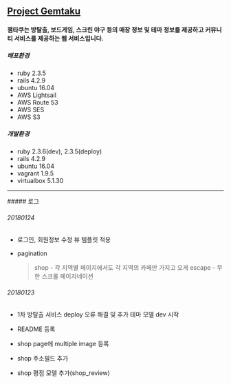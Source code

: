 ## [Project Gemtaku](www.gemtaku.com)

#### 잼타쿠는 방탈출, 보드게임, 스크린 야구 등의 매장 정보 및 테마 정보를 제공하고 커뮤니티 서비스를 제공하는 웹 서비스입니다.

##### 배포환경
- ruby 2.3.5
- rails 4.2.9
- ubuntu 16.04
- AWS Lightsail
- AWS Route 53
- AWS SES
- AWS S3

##### 개발환경
- ruby 2.3.6(dev), 2.3.5(deploy)
- rails 4.2.9
- ubuntu 16.04
- vagrant 1.9.5
- virtualbox 5.1.30

<hr>
##### 로그

<br>

###### 20180124

- 로그인, 회원정보 수정 뷰 템플릿 적용

- pagination
  > shop - 각 지역별 페이지에서도 각 지역의 카페만 가지고 오게
  > escape - 무한 스크롤 페이지네이션

###### 20180123

- 1차 방탈출 서비스 deploy 오류 해결 및 추가 테마 모델 dev 시작

- README 등록

- shop page에 multiple image 등록

- shop 주소필드 추가

- shop 평점 모델 추가(shop_review)
